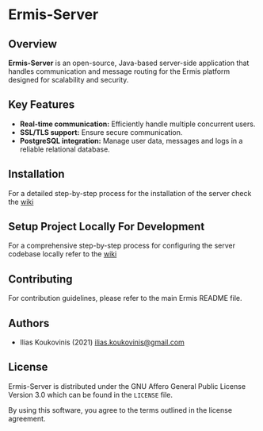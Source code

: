 # Ermis-Server

[ilias.koukovinis@gmail.com]: https://mail.google.com/mail/u/0/?tab=rm&ogbl#search/ilias.koukovinis%40gmail.com

## Overview

**Ermis-Server** is an open-source, Java-based server-side application that handles communication and message routing for the Ermis platform designed for scalability and security.

## Key Features

* **Real-time communication:** Efficiently handle multiple concurrent users.
* **SSL/TLS support:** Ensure secure communication.
* **PostgreSQL integration:** Manage user data, messages and logs in a reliable relational database.

## Installation

For a detailed step-by-step process for the installation of the server check the [wiki](https://github.com/Koukobin/Ermis/wiki/Ermis%E2%80%90Server-Installation)

## Setup Project Locally For Development

For a comprehensive step-by-step process for configuring the server codebase locally refer to the [wiki](https://github.com/Koukobin/Ermis/wiki/Ermis%E2%80%90Server-Home#setup-project-locally)

## Contributing

For contribution guidelines, please refer to the main Ermis README file.

## Authors

* Ilias Koukovinis (2021) [ilias.koukovinis@gmail.com]

## License

Ermis-Server is distributed under the GNU Affero General Public License Version 3.0 which can be found in the `LICENSE` file.

By using this software, you agree to the terms outlined in the license agreement.
